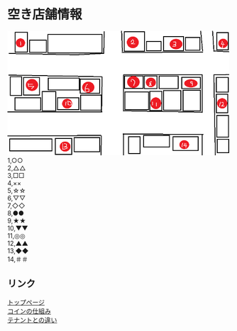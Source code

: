  # 空き店舗情報 <br>
<img width="500px" alt="商店街地図" src= "./map.png"> <br>
 1,○○<br>
 2,△△<br>
 3,□□<br>
 4,××<br>
 5,☆☆<br>
 6,▽▽<br>
 7,◇◇<br>
 8,●●<br>
 9,★★<br>
 10,▼▼<br>
 11,◎◎<br>
 12,▲▲<br>
 13,◆◆<br>
 14,＃＃<br>

## リンク
[トップページ](https://u50116.github.io/ShoppingCoin/index) <br>
[コインの仕組み](https://u50116.github.io/ShoppingCoin/CoinSystem) <br>
[テナントとの違い](https://u0116.github.io/ShoppingCoin/tenannto) <br>
